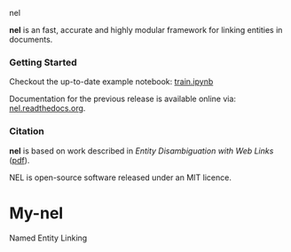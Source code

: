 
nel


__nel__ is an fast, accurate and highly modular framework for linking entities in documents.

### Getting Started

Checkout the up-to-date example notebook: [train.ipynb](notebooks/train.ipynb)

Documentation for the previous release is available online via: [nel.readthedocs.org](http://nel.readthedocs.org/en/latest/).

### Citation

__nel__ is based on work described in *Entity Disambiguation with Web Links* ([pdf](http://aclweb.org/anthology/Q15-1011)).


NEL is open-source software released under an MIT licence.

# My-nel
Named Entity Linking

